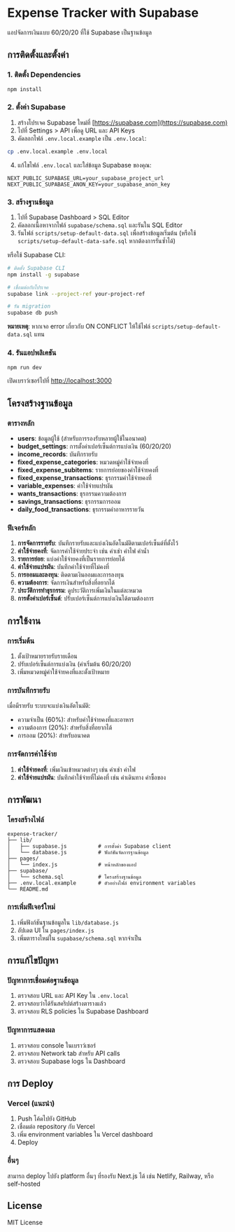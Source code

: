 # Expense Tracker with Supabase

แอปจัดการเงินแบบ 60/20/20 ที่ใช้ Supabase เป็นฐานข้อมูล

## การติดตั้งและตั้งค่า

### 1. ติดตั้ง Dependencies

```bash
npm install
```

### 2. ตั้งค่า Supabase

1. สร้างโปรเจค Supabase ใหม่ที่ [https://supabase.com](https://supabase.com)
2. ไปที่ Settings > API เพื่อดู URL และ API Keys
3. คัดลอกไฟล์ `.env.local.example` เป็น `.env.local`:

```bash
cp .env.local.example .env.local
```

4. แก้ไขไฟล์ `.env.local` และใส่ข้อมูล Supabase ของคุณ:

```env
NEXT_PUBLIC_SUPABASE_URL=your_supabase_project_url
NEXT_PUBLIC_SUPABASE_ANON_KEY=your_supabase_anon_key
```

### 3. สร้างฐานข้อมูล

1. ไปที่ Supabase Dashboard > SQL Editor
2. คัดลอกเนื้อหาจากไฟล์ `supabase/schema.sql` และรันใน SQL Editor
3. รันไฟล์ `scripts/setup-default-data.sql` เพื่อสร้างข้อมูลเริ่มต้น (หรือใช้ `scripts/setup-default-data-safe.sql` หากต้องการรันซ้ำได้)

หรือใช้ Supabase CLI:

```bash
# ติดตั้ง Supabase CLI
npm install -g supabase

# เชื่อมต่อกับโปรเจค
supabase link --project-ref your-project-ref

# รัน migration
supabase db push
```

**หมายเหตุ**: หากเจอ error เกี่ยวกับ ON CONFLICT ให้ใช้ไฟล์ `scripts/setup-default-data.sql` แทน

### 4. รันแอปพลิเคชัน

```bash
npm run dev
```

เปิดเบราว์เซอร์ไปที่ [http://localhost:3000](http://localhost:3000)

## โครงสร้างฐานข้อมูล

### ตารางหลัก

- **users**: ข้อมูลผู้ใช้ (สำหรับการรองรับหลายผู้ใช้ในอนาคต)
- **budget_settings**: การตั้งค่าเปอร์เซ็นต์การแบ่งเงิน (60/20/20)
- **income_records**: บันทึกรายรับ
- **fixed_expense_categories**: หมวดหมู่ค่าใช้จ่ายคงที่
- **fixed_expense_subitems**: รายการย่อยของค่าใช้จ่ายคงที่
- **fixed_expense_transactions**: ธุรกรรมค่าใช้จ่ายคงที่
- **variable_expenses**: ค่าใช้จ่ายแปรผัน
- **wants_transactions**: ธุรกรรมความต้องการ
- **savings_transactions**: ธุรกรรมการออม
- **daily_food_transactions**: ธุรกรรมค่าอาหารรายวัน

### ฟีเจอร์หลัก

1. **การจัดการรายรับ**: บันทึกรายรับและแบ่งเงินอัตโนมัติตามเปอร์เซ็นต์ที่ตั้งไว้
2. **ค่าใช้จ่ายคงที่**: จัดการค่าใช้จ่ายประจำ เช่น ค่าเช่า ค่าไฟ ค่าน้ำ
3. **รายการย่อย**: แบ่งค่าใช้จ่ายคงที่เป็นรายการย่อยได้
4. **ค่าใช้จ่ายแปรผัน**: บันทึกค่าใช้จ่ายที่ไม่คงที่
5. **การออมและลงทุน**: ติดตามเงินออมและการลงทุน
6. **ความต้องการ**: จัดการเงินสำหรับสิ่งที่อยากได้
7. **ประวัติการทำธุรกรรม**: ดูประวัติการเพิ่มเงินในแต่ละหมวด
8. **การตั้งค่าเปอร์เซ็นต์**: ปรับเปอร์เซ็นต์การแบ่งเงินได้ตามต้องการ

## การใช้งาน

### การเริ่มต้น

1. ตั้งเป้าหมายรายรับรายเดือน
2. ปรับเปอร์เซ็นต์การแบ่งเงิน (ค่าเริ่มต้น 60/20/20)
3. เพิ่มหมวดหมู่ค่าใช้จ่ายคงที่และตั้งเป้าหมาย

### การบันทึกรายรับ

เมื่อมีรายรับ ระบบจะแบ่งเงินอัตโนมัติ:
- ความจำเป็น (60%): สำหรับค่าใช้จ่ายคงที่และอาหาร
- ความต้องการ (20%): สำหรับสิ่งที่อยากได้
- การออม (20%): สำหรับอนาคต

### การจัดการค่าใช้จ่าย

1. **ค่าใช้จ่ายคงที่**: เพิ่มเงินเข้าหมวดต่างๆ เช่น ค่าเช่า ค่าไฟ
2. **ค่าใช้จ่ายแปรผัน**: บันทึกค่าใช้จ่ายที่ไม่คงที่ เช่น ค่าเดินทาง ค่าซื้อของ

## การพัฒนา

### โครงสร้างไฟล์

```
expense-tracker/
├── lib/
│   ├── supabase.js          # การตั้งค่า Supabase client
│   └── database.js          # ฟังก์ชันจัดการฐานข้อมูล
├── pages/
│   └── index.js             # หน้าหลักของแอป
├── supabase/
│   └── schema.sql           # โครงสร้างฐานข้อมูล
├── .env.local.example       # ตัวอย่างไฟล์ environment variables
└── README.md
```

### การเพิ่มฟีเจอร์ใหม่

1. เพิ่มฟังก์ชันฐานข้อมูลใน `lib/database.js`
2. อัปเดต UI ใน `pages/index.js`
3. เพิ่มตารางใหม่ใน `supabase/schema.sql` หากจำเป็น

## การแก้ไขปัญหา

### ปัญหาการเชื่อมต่อฐานข้อมูล

1. ตรวจสอบ URL และ API Key ใน `.env.local`
2. ตรวจสอบว่าได้รันสคริปต์สร้างตารางแล้ว
3. ตรวจสอบ RLS policies ใน Supabase Dashboard

### ปัญหาการแสดงผล

1. ตรวจสอบ console ในเบราว์เซอร์
2. ตรวจสอบ Network tab สำหรับ API calls
3. ตรวจสอบ Supabase logs ใน Dashboard

## การ Deploy

### Vercel (แนะนำ)

1. Push โค้ดไปยัง GitHub
2. เชื่อมต่อ repository กับ Vercel
3. เพิ่ม environment variables ใน Vercel dashboard
4. Deploy

### อื่นๆ

สามารถ deploy ไปยัง platform อื่นๆ ที่รองรับ Next.js ได้ เช่น Netlify, Railway, หรือ self-hosted

## License

MIT License
